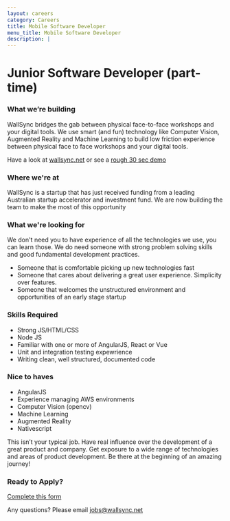 ```yaml
---
layout: careers
category: Careers
title: Mobile Software Developer
menu_title: Mobile Software Developer
description: |
---
```


Junior Software Developer (part-time)
====================

### What we’re building

WallSync bridges the gab between physical face-to-face workshops and your digital tools.  We use smart (and fun) technology like Computer Vision, Augmented Reality and Machine Learning to build low friction experience between physical face to face workshops and your digital tools.

Have a look at [wallsync.net](wallsync.net) or see a [rough 30 sec demo](https://www.wallsync.net/30_sec_demo)

### Where we're at

WallSync is a startup that has just received funding from a leading Australian startup accelerator and investment fund.  We are now building the team to make the most of this opportunity

### What we're looking for

We don't need you to have experience of all the technologies we use, you can learn those.  We do need someone with strong problem solving skills and good fundamental development practices.

- Someone that is comfortable picking up new technologies fast
- Someone that cares about delivering a great user experience.  Simplicity over features.
- Someone that welcomes the unstructured environment and opportunities of an early stage startup

### Skills Required

- Strong JS/HTML/CSS
- Node JS
- Familiar with one or more of AngularJS, React or Vue
- Unit and integration testing expewrience
- Writing clean, well structured, documented code

###  Nice to haves

- AngularJS
- Experience managing AWS environments
- Computer Vision (opencv)
- Machine Learning 
- Augmented Reality
- Nativescript

This isn’t your typical job.  Have real influence over the development of a great product and company.  Get exposure to a wide range of technologies and areas of product development.  Be there at the beginning of an amazing journey!

### Ready to Apply?

[Complete this form](https://docs.google.com/forms/d/1fghhdVDLMWTXp8fb8SlRoZUpbLa4zrqzMWuDNG0-73E/edit) 

Any questions?  Please email jobs@wallsync.net
